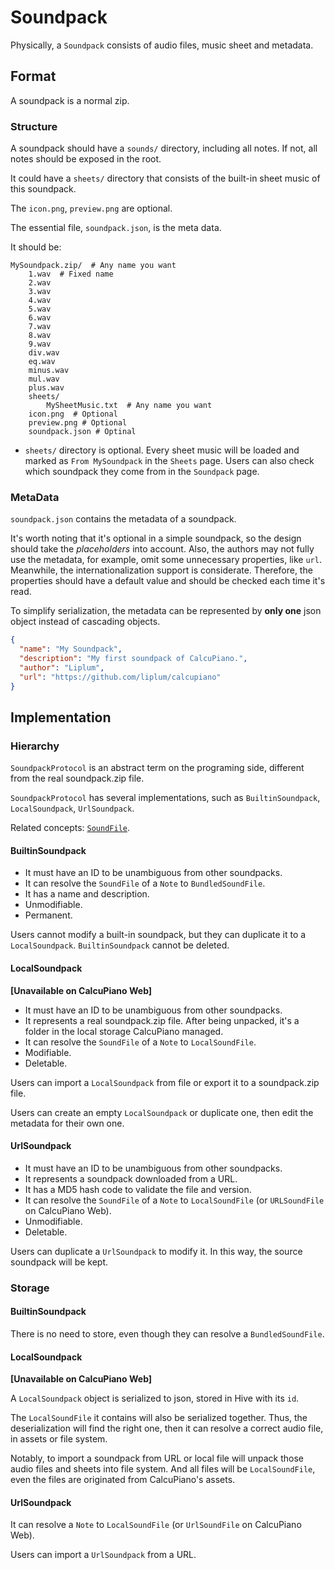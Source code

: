 # Soundpack

Physically, a `Soundpack` consists of audio files, music sheet and metadata.

## Format

A soundpack is a normal zip.

### Structure

A soundpack should have a `sounds/` directory, including all notes. 
If not, all notes should be exposed in the root.

It could have a `sheets/` directory that consists of the built-in sheet music of this soundpack.

The `icon.png`, `preview.png` are optional.

The essential file, `soundpack.json`, is the meta data.

It should be:

```
MySoundpack.zip/  # Any name you want
    1.wav  # Fixed name
    2.wav
    3.wav
    4.wav
    5.wav
    6.wav
    7.wav
    8.wav
    9.wav
    div.wav
    eq.wav
    minus.wav
    mul.wav
    plus.wav
    sheets/
        MySheetMusic.txt  # Any name you want
    icon.png  # Optional
    preview.png # Optional
    soundpack.json # Optinal
```

- `sheets/` directory is optional. Every sheet music will be loaded and marked as `From MySoundpack`
  in the `Sheets` page. Users can also check which soundpack they come from in the `Soundpack` page.

### MetaData

`soundpack.json` contains the metadata of a soundpack.

It's worth noting that it's optional in a simple soundpack, so the design should take
the *placeholders* into account. Also, the authors may not fully use the metadata, for example,
omit some unnecessary properties, like `url`. Meanwhile, the internationalization support is
considerate. Therefore, the properties should have a default value and should be checked each time
it's read.

To simplify serialization, the metadata can be represented by **only one** json object instead of
cascading objects.

```json
{
  "name": "My Soundpack",
  "description": "My first soundpack of CalcuPiano.",
  "author": "Liplum",
  "url": "https://github.com/liplum/calcupiano"
}
```

## Implementation

### Hierarchy

`SoundpackProtocol` is an abstract term on the programing side, different from the real soundpack.zip file.

`SoundpackProtocol` has several implementations, such as `BuiltinSoundpack`, `LocalSoundpack`, `UrlSoundpack`.

Related concepts: [`SoundFile`](/specifications/SoundFile.md).

#### BuiltinSoundpack

- It must have an ID to be unambiguous from other soundpacks.
- It can resolve the `SoundFile` of a `Note` to `BundledSoundFile`.
- It has a name and description.
- Unmodifiable.
- Permanent.

Users cannot modify a built-in soundpack, but they can duplicate it to a `LocalSoundpack`.
`BuiltinSoundpack` cannot be deleted.

#### LocalSoundpack

**[Unavailable on CalcuPiano Web]**

- It must have an ID to be unambiguous from other soundpacks.
- It represents a real soundpack.zip file. After being unpacked, it's a folder in the local storage CalcuPiano managed.
- It can resolve the `SoundFile` of a `Note` to `LocalSoundFile`.
- Modifiable.
- Deletable.

Users can import a `LocalSoundpack` from file or export it to a soundpack.zip file.

Users can create an empty `LocalSoundpack` or duplicate one, then edit the metadata for their own one.

#### UrlSoundpack

- It must have an ID to be unambiguous from other soundpacks.
- It represents a soundpack downloaded from a URL.
- It has a MD5 hash code to validate the file and version.
- It can resolve the `SoundFile` of a `Note` to `LocalSoundFile` (or `URLSoundFile` on CalcuPiano Web).
- Unmodifiable.
- Deletable.

Users can duplicate a `UrlSoundpack` to modify it. In this way, the source soundpack will be kept.

### Storage

#### BuiltinSoundpack

There is no need to store, even though they can resolve a `BundledSoundFile`.

#### LocalSoundpack

**[Unavailable on CalcuPiano Web]**

A `LocalSoundpack` object is serialized to json, stored in Hive with its `id`.

The `LocalSoundFile` it contains will also be serialized together.
Thus, the deserialization will find the right one, then it can resolve a correct audio file, in assets or file system.

Notably, to import a soundpack from URL or local file will unpack those audio files and sheets into file system.
And all files will be `LocalSoundFile`, even the files are originated from CalcuPiano's assets.

#### UrlSoundpack

It can resolve a `Note` to `LocalSoundFile` (or `UrlSoundFile` on CalcuPiano Web).

Users can import a `UrlSoundpack` from a URL.
